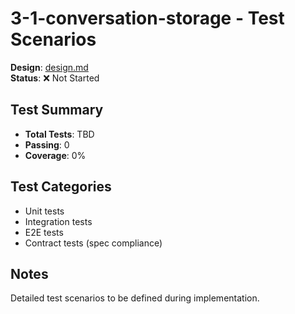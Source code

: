 # 3-1-conversation-storage - Test Scenarios

**Design**: [design.md](./design.md)  
**Status**: ❌ Not Started

## Test Summary
- **Total Tests**: TBD
- **Passing**: 0
- **Coverage**: 0%

## Test Categories
- Unit tests
- Integration tests
- E2E tests
- Contract tests (spec compliance)

## Notes
Detailed test scenarios to be defined during implementation.
